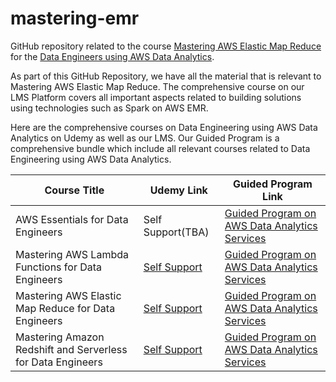 # mastering-emr
GitHub repository related to the course [Mastering AWS Elastic Map Reduce](https://itversity.com/course/mastering-aws-elastic-map-reduce-for-data-engineers) for the [Data Engineers using AWS Data Analytics](https://itversity.com/bundle/data-engineering-using-aws-analytics).

As part of this GitHub Repository, we have all the material that is relevant to Mastering AWS Elastic Map Reduce. The comprehensive course on our LMS Platform covers all important aspects related to building solutions using technologies such as Spark on AWS EMR.

Here are the comprehensive courses on Data Engineering using AWS Data Analytics on Udemy as well as our LMS. Our Guided Program is a comprehensive bundle which include all relevant courses related to Data Engineering using AWS Data Analytics.

|Course Title|Udemy Link|Guided Program Link|
|---|---|---|
|AWS Essentials for Data Engineers|Self Support(TBA)|[Guided Program on AWS Data Analytics Services](https://itversity.com/bundle/data-engineering-using-aws-analytics)|
|Mastering AWS Lambda Functions for Data Engineers|[Self Support](https://www.udemy.com/course/mastering-aws-lambda-functions/?referralCode=3F0E4F315A5CABE89702)|[Guided Program on AWS Data Analytics Services](https://itversity.com/bundle/data-engineering-using-aws-analytics)|
|Mastering AWS Elastic Map Reduce for Data Engineers|[Self Support](https://www.udemy.com/course/mastering-aws-elastic-map-reduce-for-data-engineers/?referralCode=7B1DD34B3999E0A4BFF4)|[Guided Program on AWS Data Analytics Services](https://itversity.com/bundle/data-engineering-using-aws-analytics)|
|Mastering Amazon Redshift and Serverless for Data Engineers|[Self Support](https://www.udemy.com/course/mastering-amazon-redshift-and-serverless-for-data-engineers/?referralCode=B217ECEFED78F7CF9734)|[Guided Program on AWS Data Analytics Services](https://itversity.com/bundle/data-engineering-using-aws-analytics)|
